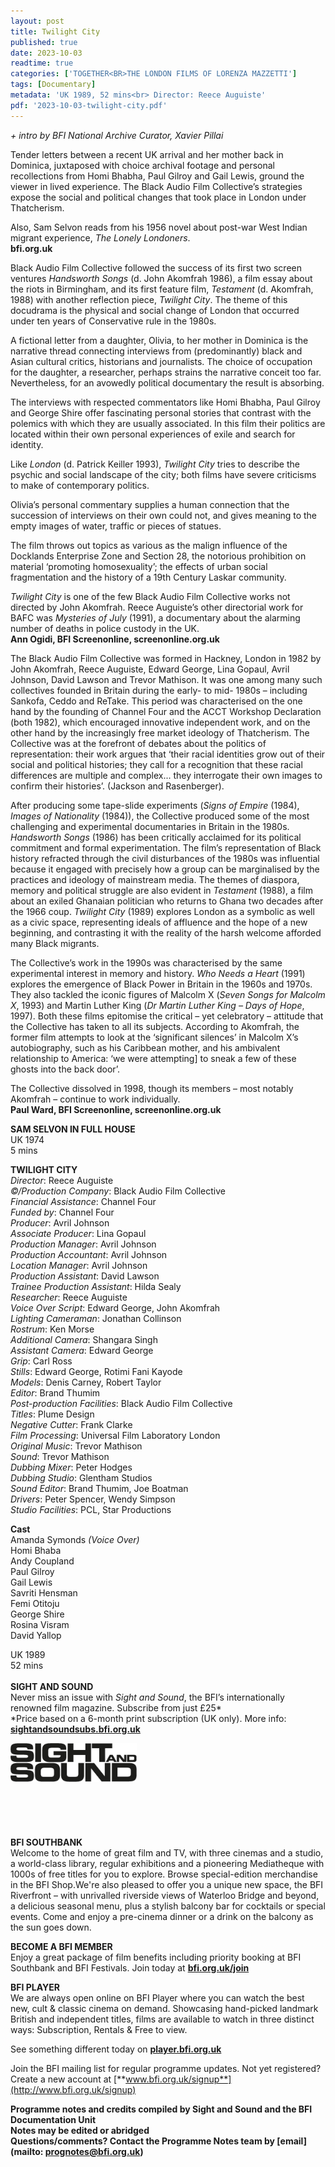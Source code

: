 ```yaml
---
layout: post
title: Twilight City
published: true
date: 2023-10-03
readtime: true
categories: ['TOGETHER<BR>THE LONDON FILMS OF LORENZA MAZZETTI']
tags: [Documentary]
metadata: 'UK 1989, 52 mins<br> Director: Reece Auguiste'
pdf: '2023-10-03-twilight-city.pdf'
---
```


_+ intro by BFI National Archive Curator, Xavier Pillai_

Tender letters between a recent UK arrival and her mother back in Dominica, juxtaposed with choice archival footage and personal recollections from Homi Bhabha, Paul Gilroy and Gail Lewis, ground the viewer in lived experience. The Black Audio Film Collective’s strategies expose the social and political changes that took place in London under Thatcherism.

Also, Sam Selvon reads from his 1956 novel about post-war West Indian migrant experience, _The Lonely Londoners_.  
**bfi.org.uk**

Black Audio Film Collective followed the success of its first two screen ventures _Handsworth Songs_ (d. John Akomfrah 1986), a film essay about the riots in Birmingham, and its first feature film, _Testament_ (d. Akomfrah, 1988) with another reflection piece, _Twilight City_. The theme of this docudrama is the physical and social change of London that occurred under ten years of Conservative rule in the 1980s.

A fictional letter from a daughter, Olivia, to her mother in Dominica is the narrative thread connecting interviews from (predominantly) black and Asian cultural critics, historians and journalists. The choice of occupation for the daughter, a researcher, perhaps strains the narrative conceit too far. Nevertheless, for an avowedly political documentary the result is absorbing.

The interviews with respected commentators like Homi Bhabha, Paul Gilroy and George Shire offer fascinating personal stories that contrast with the polemics with which they are usually associated. In this film their politics are located within their own personal experiences of exile and search for identity.

Like _London_ (d. Patrick Keiller 1993), _Twilight City_ tries to describe the psychic and social landscape of the city; both films have severe criticisms to make of contemporary politics.

Olivia’s personal commentary supplies a human connection that the succession of interviews on their own could not, and gives meaning to the empty images of water, traffic or pieces of statues.

The film throws out topics as various as the malign influence of the Docklands Enterprise Zone and Section 28, the notorious prohibition on material ‘promoting homosexuality’; the effects of urban social fragmentation and the history of a 19th Century Laskar community.

_Twilight City_ is one of the few Black Audio Film Collective works not directed by John Akomfrah. Reece Auguiste’s other directorial work for BAFC was _Mysteries of July_ (1991), a documentary about the alarming number of deaths in police custody in the UK.  
**Ann Ogidi, BFI Screenonline, screenonline.org.uk**

The Black Audio Film Collective was formed in Hackney, London in 1982 by John Akomfrah, Reece Auguiste, Edward George, Lina Gopaul, Avril Johnson, David Lawson and Trevor Mathison. It was one among many such collectives founded in Britain during the early- to mid- 1980s – including Sankofa, Ceddo and ReTake. This period was characterised on the one hand by the founding of Channel Four and the ACCT Workshop Declaration (both 1982), which encouraged innovative independent work, and on the other hand by the increasingly free market ideology of Thatcherism. The Collective was at the forefront of debates about the politics of representation: their work argues that ‘their racial identities grow out of their social and political histories; they call for a recognition that these racial differences are multiple and complex... they interrogate their own images to confirm their histories’. (Jackson and Rasenberger).

After producing some tape-slide experiments (_Signs of Empire_ (1984), _Images of Nationality_ (1984)), the Collective produced some of the most challenging and experimental documentaries in Britain in the 1980s. _Handsworth Songs_ (1986) has been critically acclaimed for its political commitment and formal experimentation. The film’s representation of Black history refracted through the civil disturbances of the 1980s was influential because it engaged with precisely how a group can be marginalised by the practices and ideology of mainstream media. The themes of diaspora, memory and political struggle are also evident in _Testament_ (1988), a film about an exiled Ghanaian politician who returns to Ghana two decades after the 1966 coup. _Twilight City_ (1989) explores London as a symbolic as well as a civic space, representing ideals of affluence and the hope of a new beginning, and contrasting it with the reality of the harsh welcome afforded many Black migrants.

The Collective’s work in the 1990s was characterised by the same experimental interest in memory and history. _Who Needs a Heart_ (1991) explores the emergence of Black Power in Britain in the 1960s and 1970s. They also tackled the iconic figures of Malcolm X (_Seven Songs for Malcolm X_, 1993) and Martin Luther King (_Dr Martin Luther King – Days of Hope_, 1997). Both these films epitomise the critical – yet celebratory – attitude that the Collective has taken to all its subjects. According to Akomfrah, the former film attempts to look at the ‘significant silences’ in Malcolm X’s autobiography, such as his Caribbean mother, and his ambivalent relationship to America: ‘we were attempting] to sneak a few of these ghosts into the back door’.

The Collective dissolved in 1998, though its members – most notably Akomfrah – continue to work individually.  
**Paul Ward, BFI Screenonline, screenonline.org.uk**
<br>

**SAM SELVON IN FULL HOUSE**  
UK 1974  
5 mins  

**TWILIGHT CITY**  
_Director_: Reece Auguiste  
_©/Production Company_: Black Audio Film Collective  
_Financial Assistance_: Channel Four  
_Funded by_: Channel Four  
_Producer_: Avril Johnson  
_Associate Producer_: Lina Gopaul  
_Production Manager_: Avril Johnson  
_Production Accountant_: Avril Johnson  
_Location Manager_: Avril Johnson  
_Production Assistant_: David Lawson  
_Trainee Production Assistant_: Hilda Sealy  
_Researcher_: Reece Auguiste  
_Voice Over Script_: Edward George, John Akomfrah  
_Lighting Cameraman_: Jonathan Collinson  
_Rostrum_: Ken Morse  
_Additional Camera_: Shangara Singh  
_Assistant Camera_: Edward George  
_Grip_: Carl Ross  
_Stills_: Edward George, Rotimi Fani Kayode  
_Models_: Denis Carney, Robert Taylor  
_Editor_: Brand Thumim  
_Post-production Facilities_: Black Audio Film Collective  
_Titles_: Plume Design  
_Negative Cutter_: Frank Clarke  
_Film Processing_: Universal Film Laboratory London  
_Original Music_: Trevor Mathison  
_Sound_: Trevor Mathison  
_Dubbing Mixer_: Peter Hodges  
_Dubbing Studio_: Glentham Studios  
_Sound Editor_: Brand Thumim, Joe Boatman  
_Drivers_: Peter Spencer, Wendy Simpson  
_Studio Facilities_: PCL, Star Productions  

**Cast**   
Amanda Symonds _(Voice Over)_  
Homi Bhaba  
Andy Coupland  
Paul Gilroy  
Gail Lewis  
Savriti Hensman  
Femi Otitoju  
George Shire  
Rosina Visram  
David Yallop  

UK 1989  
52 mins  
<br>
**SIGHT AND SOUND**<br>
Never miss an issue with _Sight and Sound_, the BFI’s internationally renowned film magazine. Subscribe from just £25*<br>
*Price based on a 6-month print subscription (UK only). More info: [**sightandsoundsubs.bfi.org.uk**](https://sightandsoundsubs.bfi.org.uk/subscribe)

<img style="float: left;" src="/img/sight-and-sound.jpg" width="40%" height="40%"><br><br><br><br><br><br><br><br>

**BFI SOUTHBANK**  
Welcome to the home of great film and TV, with three cinemas and a studio, a world-class library, regular exhibitions and a pioneering Mediatheque with 1000s of free titles for you to explore. Browse special-edition merchandise in the BFI Shop.We&#39;re also pleased to offer you a unique new space, the BFI Riverfront – with unrivalled riverside views of Waterloo Bridge and beyond, a delicious seasonal menu, plus a stylish balcony bar for cocktails or special events. Come and enjoy a pre-cinema dinner or a drink on the balcony as the sun goes down.  

**BECOME A BFI MEMBER**  
Enjoy a great package of film benefits including priority booking at BFI Southbank and BFI Festivals. Join today at [**bfi.org.uk/join**](http://www.bfi.org.uk/join)  

**BFI PLAYER**  
 We are always open online on BFI Player where you can watch the best new, cult &amp; classic cinema on demand. Showcasing hand-picked landmark British and independent titles, films are available to watch in three distinct ways: Subscription, Rentals &amp; Free to view.  

See something different today on [**player.bfi.org.uk**](https://player.bfi.org.uk)  

Join the BFI mailing list for regular programme updates. Not yet registered? Create a new account at [**www.bfi.org.uk/signup**](http://www.bfi.org.uk/signup)

**Programme notes and credits compiled by Sight and Sound and the BFI Documentation Unit  
Notes may be edited or abridged  
Questions/comments? Contact the Programme Notes team by [email](mailto: prognotes@bfi.org.uk)**
<!--stackedit_data:
eyJoaXN0b3J5IjpbMTEzMzg2MDg5M119
-->